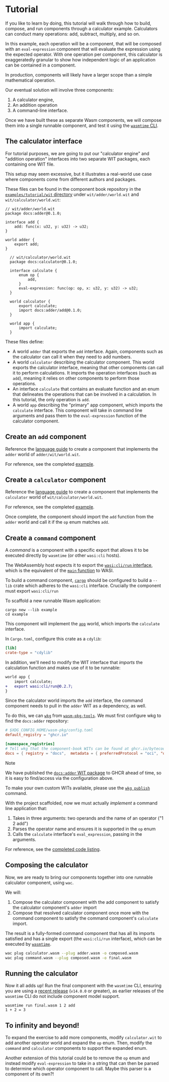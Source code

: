 # Tutorial

If you like to learn by doing, this tutorial will walk through how to build, compose, and run
components through a calculator example. Calculators can conduct many operations: add, subtract,
multiply, and so on.

In this example, each operation will be a component, that will be composed with
an `eval-expression` component that will evaluate the expression using the expected operator. With
one operation per component, this calculator is exaggeratedly granular to show how independent logic
of an application can be contained in a component.

In production, components will likely have a larger scope than a simple mathematical operation.

Our eventual solution will involve three components:

1. A calculator engine,
2. An addition operation
3. A command-line interface.

Once we have built these as separate Wasm components, we will compose them into a single runnable
component, and test it using the [`wasmtime` CLI][wasmtime].

[wasmtime]: https://wasmtime.dev/

## The calculator interface

For tutorial purposes, we are going to put our "calculator engine" and "addition operation" interfaces into two separate WIT packages, each containing one WIT file.

This setup may seem excessive, but it illustrates a real-world use case where components come
from different authors and packages.

These files can be found in the component book repository in the [`examples/tutorial/wit` directory](https://github.com/bytecodealliance/component-docs/tree/main/component-model/examples/tutorial/wit) under `wit/adder/world.wit` and `wit/calculator/world.wit`:

  ```wit
  // wit/adder/world.wit
  package docs:adder@0.1.0;

  interface add {
      add: func(x: u32, y: u32) -> u32;
  }

  world adder {
      export add;
  }
```

```wit
  // wit/calculator/world.wit
  package docs:calculator@0.1.0;

  interface calculate {
      enum op {
          add,
      }
      eval-expression: func(op: op, x: u32, y: u32) -> u32;
  }

  world calculator {
      export calculate;
      import docs:adder/add@0.1.0;
  }

  world app {
      import calculate;
  }
  ```

These files define:
* A world `adder` that exports the `add` interface. Again, components such as the calculator can call it when
  they need to add numbers.
* A world `calculator` describing the calculator component. This world exports the calculator interface, meaning
  that other components can call it to perform calculations. It imports the operation interfaces
  (such as `add`), meaning it relies on other components to perform those operations.
* An interface `calculate` that contains an evaluate function and an enum that delineates
  the operations that can be involved in a calculation. In this tutorial, the only operation is `add`.
* A world `app` describing the "primary" app component, which imports the `calculate` interface.
  This component will take in command line arguments and pass them to the `eval-expression` function
  of the calculator component.

## Create an `add` component

Reference the [language guide](language-support.md) to create a component that implements the
`adder` world of `adder/wit/world.wit`.

For reference, see the completed
[example](https://github.com/bytecodealliance/component-docs/tree/main/component-model/examples/tutorial/adder/).

## Create a `calculator` component

Reference the [language guide](language-support.md) to create a component that implements the
`calculator` world of `wit/calculator/world.wit`.

For reference, see the completed
[example](https://github.com/bytecodealliance/component-docs/tree/main/component-model/examples/tutorial/calculator/).

Once complete, the component should import the `add` function from the `adder` world and call it if the `op` enum matches `add`.

## Create a `command` component

A _command_ is a component with a specific export that allows it to be executed directly by
`wasmtime` (or other `wasi:cli` hosts).

The WebAssembly host expects it to export the [`wasi:cli/run`
interface](https://github.com/WebAssembly/wasi-cli/blob/main/wit/run.wit), which is the equivalent
of the [`main` function][wiki-entrypoint] to WASI.

To build a command component, [`cargo`][cargo] should be configured to build a `--lib` crate which
adheres to the `wasi:cli` interface. Crucially the component must export `wasi:cli/run`

To scaffold a new runnable Wasm application:

```console
cargo new --lib example
cd example
```

This component will implement the [`app`](https://github.com/bytecodealliance/component-docs/tree/main/component-model/examples/tutorial/wit/calculator/world.wit) world, which
imports the `calculate` interface.

In `Cargo.toml`, configure this crate as a `cdylib`:

```toml
[lib]
crate-type = "cdylib"
```
In addition, we'll need to modify the WIT interface that *imports* the calculation function and makes use of it to be runnable:

```diff
world app {
    import calculate;
+   export wasi:cli/run@0.2.7;
}
```

Since the calculator world imports the `add` interface, the command component needs to pull in the `adder` WIT as a dependency, as well.

To do this, we can [`wkg`][wkg] from [`wasm-pkg-tools`][wasm-pkg-tools]. We must first configure wkg to find the `docs:adder` repository:

```toml
# $XDG_CONFIG_HOME/wasm-pkg/config.toml
default_registry = "ghcr.io"

[namespace_registries]
# Tell wkg that the component-book WITs can be found at ghcr.io/bytecodealliance/docs
docs = { registry = "docs",  metadata = { preferredProtocol = "oci", "oci" = {registry = "ghcr.io", namespacePrefix = "bytecodealliance/" } } }
```

> [!NOTE]
> We have published the [`docs:adder` WIT package](https://github.com/orgs/bytecodealliance/packages/container/package/docs%2Fadder) to GHCR ahead of time, so it is easy to find/access via the configuration above.
>
> To make your own custom WITs available, please use the [`wkg publish`](./composing-and-distributing/distributing.md#distributing-wit-and-components-by-package-name-with-wkg-publish) command.

With the project scaffolded, now we must actually *implement* a command line application that:

1. Takes in three arguments: two operands and the name of an operator ("1 2 add")
2. Parses the operator name and ensures it is supported in the `op` enum
3. Calls the `calculate` interface's `eval_expression`, passing in the arguments.

For reference, see the [completed code listing](https://github.com/bytecodealliance/component-docs/tree/main/component-model/examples/tutorial/command/).

[wkg]: https://github.com/bytecodealliance/wasm-pkg-tools/tree/main/crates/wkg
[wasm-pkg-tools]: https://github.com/bytecodealliance/wasm-pkg-tools/tree/main
[wiki-entrypoint]: https://en.wikipedia.org/wiki/Entry_point
[cargo]: https://doc.rust-lang.org/cargo

## Composing the calculator

Now, we are ready to bring our components together into one runnable calculator component, using
`wac`.

We will:

1. Compose the calculator component with the add component to satisfy the calculator component's `adder` import
2. Compose that resolved calculator component once more with the command component to satisfy the command component's `calculate` import.

The result is a fully-formed command component that has all its imports satisfied and has a single
export (the `wasi:cli/run` interface), which can be executed by [`wasmtime`][wasmtime].

```sh
wac plug calculator.wasm --plug adder.wasm -o composed.wasm
wac plug command.wasm --plug composed.wasm -o final.wasm
```

## Running the calculator

Now it all adds up! Run the final component with the `wasmtime` CLI, ensuring you are using a
[recent release][wasmtime-releases] (`v14.0.0` or greater), as earlier releases of
the `wasmtime` CLI do not include component model support.

```
wasmtime run final.wasm 1 2 add
1 + 2 = 3
```

[wasmtime-releases]: https://github.com/bytecodealliance/wasmtime/releases

## To infinity and beyond!

To expand the exercise to add more components, modify `calculator.wit` to add another operator world
and expand the `op` enum. Then, modify the `command` and `calculator` components to support the
expanded enum.

Another extension of this tutorial could be to remove the `op` enum and instead modify
`eval-expression` to take in a string that can then be parsed to determine which operator component
to call. Maybe this parser is a component of its own?!

[!NOTE]: #
